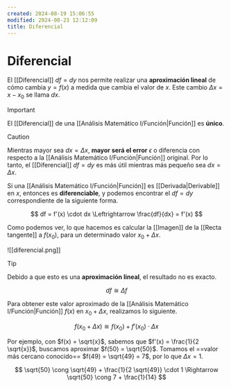 ```yaml
---
created: 2024-08-19 15:06:55
modified: 2024-08-23 12:12:09
title: Diferencial
---
```


# Diferencial

El [[Diferencial]] $df = dy$ nos permite realizar una **aproximación lineal** de cómo cambia $y = f(x)$ a medida que cambia el valor de $x$. Este cambio $\Delta x = x - x_0$ se llama $dx$.

> [!important]
> El [[Diferencial]] de una [[Análisis Matemático I/Función|Función]] es **único**.

> [!caution]
> Mientras mayor sea $dx = \Delta x$, **mayor será el error** $\epsilon$ o diferencia con respecto a la [[Análisis Matemático I/Función|Función]] original. Por lo tanto, el [[Diferencial]] $df = dy$ es más útil mientras más pequeño sea $dx = \Delta x$.

Si una [[Análisis Matemático I/Función|Función]] es [[Derivada|Derivable]] en $x$, entonces es **diferenciable**, y podemos encontrar el $df = dy$ correspondiente de la siguiente forma.

$$
df = f'(x) \cdot dx \Leftrightarrow \frac{df}{dx} = f'(x)
$$

Como podemos ver, lo que hacemos es calcular la [[Imagen]] de la [[Recta tangente]] a $f(x_0)$, para un determinado valor $x_0 + \Delta x$.

![[diferencial.png]]

> [!tip]
> Debido a que esto es una **aproximación lineal**, el resultado no es exacto.
>
> $$df \cong \Delta f$$
>
> Para obtener este valor aproximado de la [[Análisis Matemático I/Función|Función]] $f(x)$ en $x_0 + \Delta x$, realizamos lo siguiente.
>
> $$f(x_0 + \Delta x) \cong f(x_0) + f'(x_0) \cdot \Delta x$$

Por ejemplo, con $f(x) = \sqrt{x}$, sabemos que $f'(x) = \frac{1}{2 \sqrt{x}}$, buscamos aproximar $f(50) = \sqrt{50}$. Tomamos el ==valor más cercano conocido== $f(49) = \sqrt{49} = 7$, por lo que $\Delta x = 1$.

$$
\sqrt{50} \cong \sqrt{49} + \frac{1}{2 \sqrt{49}} \cdot 1 \Rightarrow
\sqrt{50} \cong 7 + \frac{1}{14}
$$
